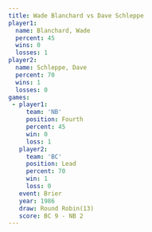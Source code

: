 ```yaml
---
title: Wade Blanchard vs Dave Schleppe
player1:               
  name: Blanchard, Wade
  percent: 45          
  wins: 0              
  losses: 1            
player2:               
  name: Schleppe, Dave 
  percent: 70          
  wins: 1              
  losses: 0            
games:
 - player1:          
     team: 'NB'      
     position: Fourth
     percent: 45     
     win: 0          
     loss: 1         
   player2:        
     team: 'BC'    
     position: Lead
     percent: 70   
     win: 1        
     loss: 0       
   event: Brier         
   year: 1986           
   draw: Round Robin(13)
   score: BC 9 - NB 2   
---
```

